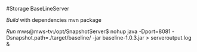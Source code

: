 #Storage  BaseLineServer

*Build* with dependencies
mvn package

*Run*
mws@mws-tv:/opt/SnapshotServer$ nohup java -Dport=8081 -Dsnapshot.path=./target/baseline/ -jar baseline-1.0.3.jar > serveroutput.log &
